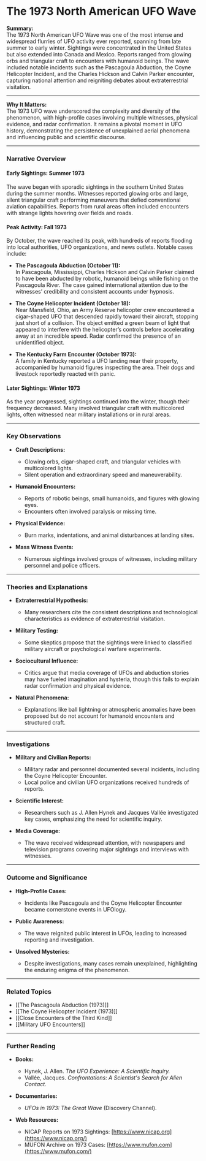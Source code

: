 # The 1973 North American UFO Wave

**Summary:**  
The 1973 North American UFO Wave was one of the most intense and widespread flurries of UFO activity ever reported, spanning from late summer to early winter. Sightings were concentrated in the United States but also extended into Canada and Mexico. Reports ranged from glowing orbs and triangular craft to encounters with humanoid beings. The wave included notable incidents such as the Pascagoula Abduction, the Coyne Helicopter Incident, and the Charles Hickson and Calvin Parker encounter, capturing national attention and reigniting debates about extraterrestrial visitation.

---

**Why It Matters:**  
The 1973 UFO wave underscored the complexity and diversity of the phenomenon, with high-profile cases involving multiple witnesses, physical evidence, and radar confirmation. It remains a pivotal moment in UFO history, demonstrating the persistence of unexplained aerial phenomena and influencing public and scientific discourse.

---

### **Narrative Overview**

#### **Early Sightings: Summer 1973**

The wave began with sporadic sightings in the southern United States during the summer months. Witnesses reported glowing orbs and large, silent triangular craft performing maneuvers that defied conventional aviation capabilities. Reports from rural areas often included encounters with strange lights hovering over fields and roads.

#### **Peak Activity: Fall 1973**

By October, the wave reached its peak, with hundreds of reports flooding into local authorities, UFO organizations, and news outlets. Notable cases include:

- **The Pascagoula Abduction (October 11):**  
    In Pascagoula, Mississippi, Charles Hickson and Calvin Parker claimed to have been abducted by robotic, humanoid beings while fishing on the Pascagoula River. The case gained international attention due to the witnesses’ credibility and consistent accounts under hypnosis.
    
- **The Coyne Helicopter Incident (October 18):**  
    Near Mansfield, Ohio, an Army Reserve helicopter crew encountered a cigar-shaped UFO that descended rapidly toward their aircraft, stopping just short of a collision. The object emitted a green beam of light that appeared to interfere with the helicopter’s controls before accelerating away at an incredible speed. Radar confirmed the presence of an unidentified object.
    
- **The Kentucky Farm Encounter (October 1973):**  
    A family in Kentucky reported a UFO landing near their property, accompanied by humanoid figures inspecting the area. Their dogs and livestock reportedly reacted with panic.
    

#### **Later Sightings: Winter 1973**

As the year progressed, sightings continued into the winter, though their frequency decreased. Many involved triangular craft with multicolored lights, often witnessed near military installations or in rural areas.

---

### **Key Observations**

- **Craft Descriptions:**
    
    - Glowing orbs, cigar-shaped craft, and triangular vehicles with multicolored lights.
    - Silent operation and extraordinary speed and maneuverability.
- **Humanoid Encounters:**
    
    - Reports of robotic beings, small humanoids, and figures with glowing eyes.
    - Encounters often involved paralysis or missing time.
- **Physical Evidence:**
    
    - Burn marks, indentations, and animal disturbances at landing sites.
- **Mass Witness Events:**
    
    - Numerous sightings involved groups of witnesses, including military personnel and police officers.

---

### **Theories and Explanations**

- **Extraterrestrial Hypothesis:**
    
    - Many researchers cite the consistent descriptions and technological characteristics as evidence of extraterrestrial visitation.
- **Military Testing:**
    
    - Some skeptics propose that the sightings were linked to classified military aircraft or psychological warfare experiments.
- **Sociocultural Influence:**
    
    - Critics argue that media coverage of UFOs and abduction stories may have fueled imagination and hysteria, though this fails to explain radar confirmation and physical evidence.
- **Natural Phenomena:**
    
    - Explanations like ball lightning or atmospheric anomalies have been proposed but do not account for humanoid encounters and structured craft.

---

### **Investigations**

- **Military and Civilian Reports:**
    
    - Military radar and personnel documented several incidents, including the Coyne Helicopter Encounter.
    - Local police and civilian UFO organizations received hundreds of reports.
- **Scientific Interest:**
    
    - Researchers such as J. Allen Hynek and Jacques Vallée investigated key cases, emphasizing the need for scientific inquiry.
- **Media Coverage:**
    
    - The wave received widespread attention, with newspapers and television programs covering major sightings and interviews with witnesses.

---

### **Outcome and Significance**

- **High-Profile Cases:**
    
    - Incidents like Pascagoula and the Coyne Helicopter Encounter became cornerstone events in UFOlogy.
- **Public Awareness:**
    
    - The wave reignited public interest in UFOs, leading to increased reporting and investigation.
- **Unsolved Mysteries:**
    
    - Despite investigations, many cases remain unexplained, highlighting the enduring enigma of the phenomenon.

---

### **Related Topics**

- [[The Pascagoula Abduction (1973)]]
- [[The Coyne Helicopter Incident (1973)]]
- [[Close Encounters of the Third Kind]]
- [[Military UFO Encounters]]

---

### **Further Reading**

- **Books:**
    
    - Hynek, J. Allen. _The UFO Experience: A Scientific Inquiry._
    - Vallée, Jacques. _Confrontations: A Scientist's Search for Alien Contact._
- **Documentaries:**
    
    - _UFOs in 1973: The Great Wave_ (Discovery Channel).
- **Web Resources:**
    
    - NICAP Reports on 1973 Sightings: [https://www.nicap.org](https://www.nicap.org/)
    - MUFON Archive on 1973 Cases: [https://www.mufon.com](https://www.mufon.com/)

